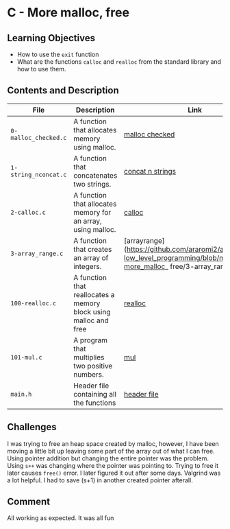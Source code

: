 # C - More malloc, free

## Learning Objectives
- How to use the `exit` function
- What are the functions `calloc` and `realloc` from the standard library and
how to use them.
## Contents and Description
| File                 | Description                                                      | Link                                                                                                                           |
|----------------------|------------------------------------------------------------------|--------------------------------------------------------------------------------------------------------------------------------|
| `0-malloc_checked.c` | A function that allocates memory using malloc.                   | [malloc checked](https://github.com/araromi2/alx-low_level_programming/blob/master/0x0C-more_malloc_free/0-malloc_checked.c)   |
| `1-string_nconcat.c` | A function that concatenates two strings.                        | [concat n strings](https://github.com/araromi2/alx-low_level_programming/blob/master/0x0C-more_malloc_free/1-string_nconcat.c) |
| `2-calloc.c`         | A function that allocates memory for an array, using malloc.     | [calloc](https://github.com/araromi2/alx-low_level_programming/blob/master/0x0C-more_malloc_free/2-calloc.c)                   |
| `3-array_range.c`    | A function that creates an array of integers.                   |[arrayrange](https://github.com/araromi2/alx-low_level_programming/blob/master/0x0C-more_malloc_   free/3-array_range.c)         |
| `100-realloc.c`      | A function that reallocates a memory block using malloc and free | [realloc](https://github.com/araromi2/alx-low_level_programming/blob/master/0x0C-more_malloc_free/100-realloc.c)               |
| `101-mul.c`          | A program that multiplies two positive numbers.                  | [mul](https://github.com/araromi2/alx-low_level_programming/blob/master/0x0C-more_malloc_free/101-mul.c)                       |
| `main.h`             | Header file containing all the functions                         | [header file](https://github.com/araromi2/alx-low_lvel_progrmming/blob/master/0x0Cea-more_malloc_free/main.h)                  |
## Challenges
I was trying to free an heap space created by malloc, however, I have been
moving a little bit up leaving some part of the array out of what I can free.
Using pointer addition but changing the entire pointer was the problem. Using
`s++` was changing where the pointer was pointing to. Trying to free it later
causes `free()` error. I later figured it out after some days. Valgrind was a
lot helpful. I had to save (s+1) in another created pointer afterall. 
## Comment
All working as expected. It was all fun
